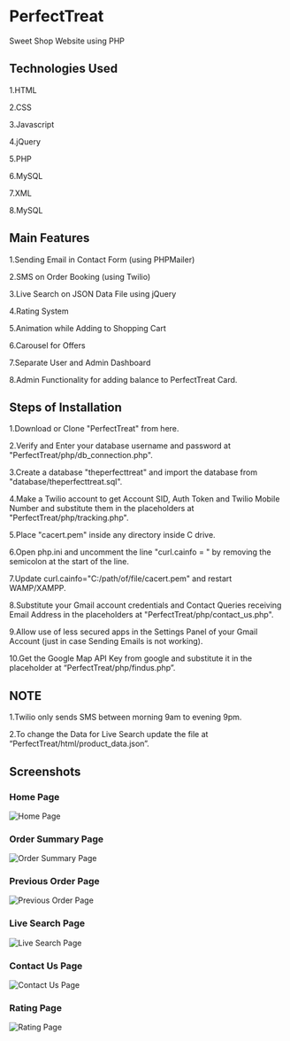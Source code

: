 # PerfectTreat

Sweet Shop Website using PHP

## Technologies Used

1.HTML

2.CSS

3.Javascript

4.jQuery

5.PHP

6.MySQL

7.XML

8.MySQL


## Main Features

1.Sending Email in Contact Form (using PHPMailer)

2.SMS on Order Booking (using Twilio)

3.Live Search on JSON Data File using jQuery

4.Rating System

5.Animation while Adding to Shopping Cart 

6.Carousel for Offers

7.Separate User and Admin Dashboard

8.Admin Functionality for adding balance to PerfectTreat Card.

## Steps of Installation 

1.Download or Clone "PerfectTreat" from here.

2.Verify and Enter your database username and password at "PerfectTreat/php/db_connection.php".

3.Create a database "theperfecttreat" and import the database from "database/theperfecttreat.sql".

4.Make a Twilio account to get Account SID, Auth Token and Twilio Mobile Number and substitute them in the placeholders at "PerfectTreat/php/tracking.php".

5.Place "cacert.pem" inside any directory inside C drive.

6.Open php.ini and uncomment the line "curl.cainfo = " by removing the semicolon at the start of the line.

7.Update curl.cainfo="C:/path/of/file/cacert.pem" and restart WAMP/XAMPP.

8.Substitute your Gmail account credentials and Contact Queries receiving Email Address in the placeholders at "PerfectTreat/php/contact_us.php".

9.Allow use of less secured apps in the Settings Panel of your Gmail Account (just in case Sending Emails is not working).

10.Get the Google Map API Key from google and substitute it in the placeholder at “PerfectTreat/php/findus.php”. 

## NOTE 

1.Twilio only sends SMS between morning 9am to evening 9pm.

2.To change the Data for Live Search update the file at “PerfectTreat/html/product_data.json”.

## Screenshots

### Home Page

![Home Page](/screenshots/Home%20Page.PNG)

### Order Summary Page

![Order Summary Page](/screenshots/Order%20Summary%20Page.PNG)

### Previous Order Page

![Previous Order Page](/screenshots/Previous%20Order%20Page.PNG)

### Live Search Page

![Live Search Page](/screenshots/Live%20Search%20Page.PNG)

### Contact Us Page

![Contact Us Page](/screenshots/Contact%20Us%20Page.PNG)

### Rating Page

![Rating Page](/screenshots/Rating%20Page.PNG)
